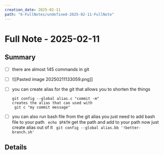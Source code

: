 ```yaml
---
creation_date: 2025-02-11
path: "6-FullNotes/undefined-2025-02-11-FullNote"
---
```

# Full Note - 2025-02-11

## Summary
- [ ] there are almost 145 commands in git 
- [ ] ![[Pasted image 20250211133059.png]]
- [ ] you can create alias for the git that allows you to shorten the things

	```
	git config --global alias.c "commit -m"
	creates the alias that can used with 
	 git c "my commit message"
	```
- [ ]  you can also run bash file from the git alias 
     you just need to add bash file to your path 
	    ` echo $PATH`
	    get the path and add to your path now just create alias out of it
	    ` git config --global alias.bb '!better-branch.sh'`
	    
## Details
